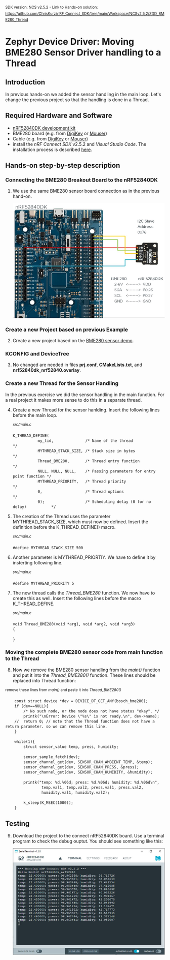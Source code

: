 <sup>SDK version: NCS v2.5.2  -  Link to Hands-on solution: https://github.com/ChrisKurz/nRF_Connect_SDK/tree/main/Workspace/NCSv2.5.2/ZDD_BME280_Thread</sup>

# Zephyr Device Driver: Moving BME280 Sensor Driver handling to a Thread

## Introduction

In previous hands-on we added the sensor handling in the main loop. Let's change the previous project so that the handling is done in a Thread. 


## Required Hardware and Software
- [nRF52840DK development kit](https://www.nordicsemi.com/Products/Development-hardware/nRF52840-DK)
- BME280 board (e.g. from [DigiKey](https://www.digikey.de/de/products/detail/pimoroni-ltd/PIM472/10329004?utm_adgroup=&utm_source=google&utm_medium=cpc&utm_campaign=PMax:%20Smart%20Shopping_Product_Zombie%20SKUs&utm_term=&productid=10329004&utm_content=&utm_id=go_cmp-18521752285_adg-_ad-__dev-c_ext-_prd-10329004_sig-CjwKCAiA1MCrBhAoEiwAC2d64UWWHbkjNYi9l8UAy99278xOGrYvVKB7msImOtXb-atsvhYavEF5iRoCC3MQAvD_BwE&gad_source=4&gclid=CjwKCAiA1MCrBhAoEiwAC2d64UWWHbkjNYi9l8UAy99278xOGrYvVKB7msImOtXb-atsvhYavEF5iRoCC3MQAvD_BwE) or [Mouser](https://www.mouser.de/ProductDetail/Pimoroni/PIM472?qs=P1JMDcb91o7p2TYl00AP7g%3D%3D&mgh=1&vip=1&gad_source=1&gclid=CjwKCAiA1MCrBhAoEiwAC2d64cqZCSacTMr-zg7ERu2WAsZ_KyYkPN1RFyjCxMJVKIW8GwCHrWX-vxoCImUQAvD_BwE))
- Cable (e.g. from [DigiKey](https://www.digikey.de/de/products/detail/sparkfun-electronics/PRT-09140/5993845) or [Mouser](https://www.mouser.de/ProductDetail/SparkFun/PRT-09140?qs=WyAARYrbSnadDqOX3IDrug%3D%3D))
- install the _nRF Connect SDK_ v2.5.2 and _Visual Studio Code_. The installation process is described [here](https://academy.nordicsemi.com/courses/nrf-connect-sdk-fundamentals/lessons/lesson-1-nrf-connect-sdk-introduction/topic/exercise-1-1/).


## Hands-on step-by-step description 

### Connecting the BME280 Breakout Board to the nRF52840DK

1) We use the same BME280 sensor board connection as in the previous hand-on. 

    ![image not found](images/ZDD_Sensor_BME280_nRF52840DK_NCSv2.5.0.jpg)


### Create a new Project based on previous Example

2) Create a new project based on the [BME280 sensor demo](https://github.com/ChrisKurz/nRF_Connect_SDK/tree/main/Workspace/NCSv2.5.2/ZDD_BME280_main). 


### KCONFIG and DeviceTree

3) No changed are needed in files __prj.conf__, __CMakeLists.txt__, and __nrf52840dk_nrf52840.overlay__.

    
### Create a new Thread for the Sensor Handling

In the previous exercise we did the sensor handling in the main function. For a real project it makes more sense to do this in a separate thread. 

4) Create a new Thread for the sensor hanlding. Insert the following lines before the main loop. 

   <sup>_src/main.c_</sup>

       K_THREAD_DEFINE(
                  my_tid,              /* Name of the thread                          */
                  MYTHREAD_STACK_SIZE, /* Stack size in bytes                       */
                  Thread_BME280,       /* Thread entry function                       */
                  NULL, NULL, NULL,    /* Passing parameters for entry point function */
                  MYTHREAD_PRIORITY,   /* Thread priority                             */
                  0,                   /* Thread options                              */
                  0);                  /* Scheduling delay (0 for no delay)           */

5) The creation of the Thread uses the parameter MYTHREAD_STACK_SIZE, which must now be defined. Insert the definition before the K_THREAD_DEFINE() macro. 

   <sup>_src/main.c_</sup>

       #define MYTHREAD_STACK_SIZE 500

6) Another parameter is MYTHREAD_PRIORTIY. We have to define it by insterting following line.

   <sup>_src/main.c_</sup>

       #define MYTHREAD_PRIORITY 5

7) The new thread calls the _Thread_BME280_ function. We now have to create this as well. Insert the following lines before the macro K_THREAD_DEFINE.

   <sup>_src/main.c_</sup>

       void Thread_BME280(void *arg1, void *arg2, void *arg3)
       {

       }


### Moving the complete BME280 sensor code from main function to the Thread

8) Now we remove the BME280 sensor handling from the _main()_ function and put it into the _Thread_BME280()_ function. These lines should be replaced into Thread function:

  <sup>remove these lines from _main()_ and paste it into _Thread_BME280()_</sup>

        const struct device *dev = DEVICE_DT_GET_ANY(bosch_bme280);
        if (dev==NULL){
            /* No such node, or the node does not have status "okay". */
            printk("\nError: Device \"%s\" is not ready.\n", dev->name);
        //  return 0; // note that the Thread function does not have a return parameter. so we can remove this line.
        }

        while(1){
            struct sensor_value temp, press, humidity;
     
            sensor_sample_fetch(dev);
            sensor_channel_get(dev, SENSOR_CHAN_AMBIENT_TEMP, &temp);
            sensor_channel_get(dev, SENSOR_CHAN_PRESS, &press);
            sensor_channel_get(dev, SENSOR_CHAN_HUMIDITY, &humidity);
         
            printk("temp: %d.%06d; press: %d.%06d; humidity: %d.%06d\n",
                    temp.val1, temp.val2, press.val1, press.val2,
                    humidity.val1, humidity.val2);

            k_sleep(K_MSEC(1000));                
        }	


## Testing

9) Download the project to the connect nRF52840DK board. Use a terminal program to check the debug ouptut. You should see something like this:

   ![image](images/ZDD_BME280_Thread_Testing_NCSv2.5.2.jpg)
